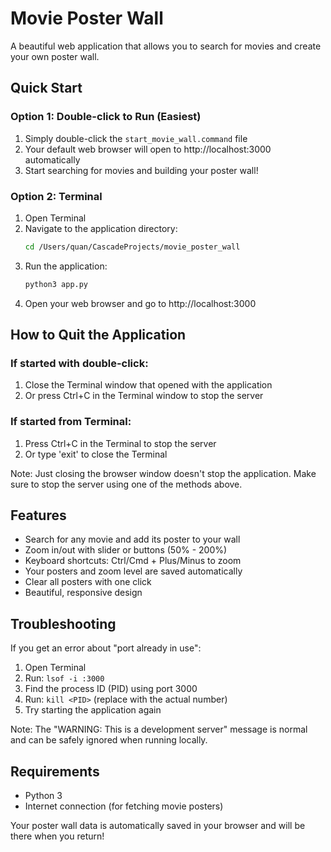 # Movie Poster Wall

A beautiful web application that allows you to search for movies and create your own poster wall.

## Quick Start

### Option 1: Double-click to Run (Easiest)
1. Simply double-click the `start_movie_wall.command` file
2. Your default web browser will open to http://localhost:3000 automatically
3. Start searching for movies and building your poster wall!

### Option 2: Terminal
1. Open Terminal
2. Navigate to the application directory:
   ```bash
   cd /Users/quan/CascadeProjects/movie_poster_wall
   ```
3. Run the application:
   ```bash
   python3 app.py
   ```
4. Open your web browser and go to http://localhost:3000

## How to Quit the Application

### If started with double-click:
1. Close the Terminal window that opened with the application
2. Or press Ctrl+C in the Terminal window to stop the server

### If started from Terminal:
1. Press Ctrl+C in the Terminal to stop the server
2. Or type 'exit' to close the Terminal

Note: Just closing the browser window doesn't stop the application. Make sure to stop the server using one of the methods above.

## Features
- Search for any movie and add its poster to your wall
- Zoom in/out with slider or buttons (50% - 200%)
- Keyboard shortcuts: Ctrl/Cmd + Plus/Minus to zoom
- Your posters and zoom level are saved automatically
- Clear all posters with one click
- Beautiful, responsive design

## Troubleshooting
If you get an error about "port already in use":
1. Open Terminal
2. Run: `lsof -i :3000`
3. Find the process ID (PID) using port 3000
4. Run: `kill <PID>` (replace <PID> with the actual number)
5. Try starting the application again

Note: The "WARNING: This is a development server" message is normal and can be safely ignored when running locally.

## Requirements
- Python 3
- Internet connection (for fetching movie posters)

Your poster wall data is automatically saved in your browser and will be there when you return!
